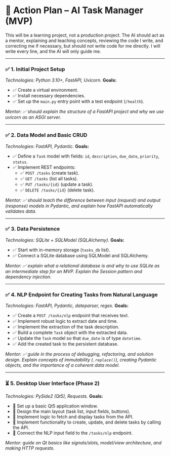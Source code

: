 # 🎯 Action Plan – AI Task Manager (MVP)

This will be a learning project, not a production project. The AI should act as a mentor, explaining and teaching concepts, reviewing the code I write, and correcting me if necessary, but should not write code for me directly. I will write every line, and the AI will only guide me.

---

### ✅ 1. Initial Project Setup

*Technologies: Python 3.10+, FastAPI, Uvicorn.*
**Goals:**
- ✅ Create a virtual environment.
- ✅ Install necessary dependencies.
- ✅ Set up the `main.py` entry point with a test endpoint (`/health`).

*Mentor: ✅ should explain the structure of a FastAPI project and why we use uvicorn as an ASGI server.*

---

### ✅ 2. Data Model and Basic CRUD

*Technologies: FastAPI, Pydantic.*
**Goals:**
- ✅ Define a `Task` model with fields: `id`, `description`, `due_date`, `priority`, `status`.
- ✅ Implement REST endpoints:
    - ✅ `POST /tasks` (create task).
    - ✅ `GET /tasks` (list all tasks).
    - ✅ `PUT /tasks/{id}` (update a task).
    - ✅ `DELETE /tasks/{id}` (delete task).

*Mentor: ✅ should teach the difference between input (request) and output (response) models in Pydantic, and explain how FastAPI automatically validates data.*

---

### ✅ 3. Data Persistence

*Technologies: SQLite + SQLModel (SQLAlchemy).*
**Goals:**
- ✅ Start with in-memory storage (`tasks_db` list).
- ✅ Connect a SQLite database using SQLModel and SQLAlchemy.

*Mentor: ✅ explain what a relational database is and why to use SQLite as an intermediate step for an MVP. Explain the Session pattern and dependency injection.*

---

### ✅ 4. NLP Endpoint for Creating Tasks from Natural Language

*Technologies: FastAPI, Pydantic, dateparser, regex.*
**Goals:**
- ✅ Create a `POST /tasks/nlp` endpoint that receives text.
- ✅ Implement robust logic to extract date and time.
- ✅ Implement the extraction of the task description.
- ✅ Build a complete `Task` object with the extracted data.
- ✅ Update the `Task` model so that `due_date` is of type `datetime`.
- ✅ Add the created task to the persistent database.

*Mentor: ✅ guide in the process of debugging, refactoring, and solution design. Explain concepts of immutability (`.replace()`), creating Pydantic objects, and the importance of a coherent data model.*

---

### ⏳ 5. Desktop User Interface (Phase 2)

*Technologies: PySide2 (Qt5), Requests.*
**Goals:**
- 🔲 Set up a basic Qt5 application window.
- 🔲 Design the main layout (task list, input fields, buttons).
- 🔲 Implement logic to fetch and display tasks from the API.
- 🔲 Implement functionality to create, update, and delete tasks by calling the API.
- 🔲 Connect the NLP input field to the `/tasks/nlp` endpoint.

*Mentor: guide on Qt basics like signals/slots, model/view architecture, and making HTTP requests.*
